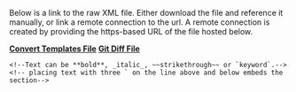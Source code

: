 
Below is a link to the raw XML file. Either download the file and reference it manually, or link a remote connection to the url.
A remote connection is created by providing the https-based URL of the file hosted below.

[**Convert Templates File**](./templateConvert2020.sh)
[**Git Diff File**](./GitDiffLines.sh)

```
<!--Text can be **bold**, _italic_, ~~strikethrough~~ or `keyword`.-->
<!-- placing text with three ` on the line above and below embeds the section-->
